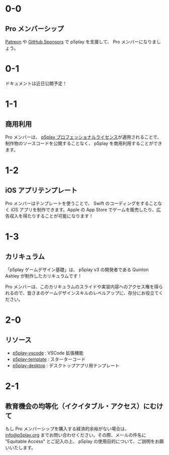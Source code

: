 # 0-0

## Pro メンバーシップ

[Patreon](https://www.patreon.com/p5play) や [GitHub Sponsors](https://github.com/sponsors/quinton-ashley) で p5play を支援して、 Pro メンバーになりましょう。

# 0-1

ドキュメントは近日公開予定！

# 1-1

## 商用利用

Pro メンバーは、 [p5play プロフェッショナルライセンス](https://github.com/quinton-ashley/p5play-web/blob/main/pro/PRO_LICENSE.md)が適用されることで、制作物のソースコードを公開することなく、 p5play を商用利用することができます。

# 1-2

## iOS アプリテンプレート

Pro メンバーはテンプレートを使うことで、 Swift のコーディングをすることなく iOS アプリを制作できます。Apple の App Store でゲームを販売したり、広告収入を得たりすることが可能になります！

# 1-3

## カリキュラム

「p5play ゲームデザイン基礎」は、 p5play v3 の開発者である Quinton Ashley が制作したカリキュラムです！

Pro メンバーは、このカリキュラムのスライドや実習内容へのアクセス権を得られるので、皆さまのゲームデザインスキルのレベルアップに、存分にお役立てください。

# 2-0

## リソース

- [p5play-vscode](https://github.com/quinton-ashley/p5play-vscode) : VSCode 拡張機能
- [p5play-template](https://github.com/quinton-ashley/p5play-template) : スターターコード
- [p5play-desktop](https://github.com/quinton-ashley/p5play-desktop) : デスクトップアプリ用テンプレート

# 2-1

## 教育機会の均等化（イクイタブル・アクセス）にむけて

もし Pro メンバーシップを購入する経済的余裕がない場合は、 [info@p5play.org](mailto:info@p5play.org) までお問い合わせください。その際、メールの件名に "Equitable Access" とご記入の上、 p5play の使用目的について、ご説明をお願いいたします。
